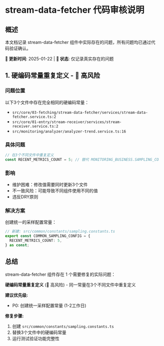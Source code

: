 # stream-data-fetcher 代码审核说明

## 概述

本文档记录 stream-data-fetcher 组件中实际存在的问题，所有问题均已通过代码验证确认。

**📅 更新时间**: 2025-01-22 | **🎯 状态**: 仅记录真实存在的问题

## 1. 硬编码常量重复定义 - 🔴 高风险

### 问题位置
以下3个文件中存在完全相同的硬编码常量：
- `src/core/03-fetching/stream-data-fetcher/services/stream-data-fetcher.service.ts:2`
- `src/core/01-entry/stream-receiver/services/stream-receiver.service.ts:2`
- `src/monitoring/analyzer/analyzer-trend.service.ts:16`

### 具体问题
```typescript
// 在3个不同文件中重复定义
const RECENT_METRICS_COUNT = 5; // 替代 MONITORING_BUSINESS.SAMPLING_CONFIG.RECENT_METRICS_COUNT
```

### 影响
- 维护困难：修改值需要同时更新3个文件
- 不一致风险：可能导致不同组件使用不同的值
- 违反DRY原则

### 解决方案
创建统一的采样配置常量：
```typescript
// 新建: src/common/constants/sampling.constants.ts
export const COMMON_SAMPLING_CONFIG = {
  RECENT_METRICS_COUNT: 5,
} as const;
```

## 总结

stream-data-fetcher 组件存在 1 个需要修复的实际问题：

**硬编码常量重复定义** (🔴 高风险) - 同一常量在3个不同文件中重复定义

**建议优先级:**
- P0: 创建统一采样配置常量 (1-2工作日)

**修复步骤:**
1. 创建 `src/common/constants/sampling.constants.ts`
2. 替换3个文件中的硬编码常量
3. 运行测试验证功能完整性